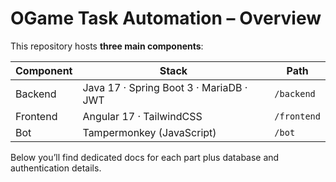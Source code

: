 # OGame Task Automation – Overview

This repository hosts **three main components**:

| Component | Stack | Path |
|-----------|-------|------|
| Backend   | Java 17 · Spring Boot 3 · MariaDB · JWT | `/backend` |
| Frontend  | Angular 17 · TailwindCSS | `/frontend` |
| Bot       | Tampermonkey (JavaScript) | `/bot` |

Below you’ll find dedicated docs for each part plus database and authentication details.
